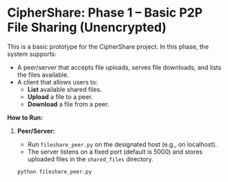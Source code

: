 # CipherShare: Phase 1 – Basic P2P File Sharing (Unencrypted)

This is a basic prototype for the CipherShare project. In this phase, the system supports:
- A peer/server that accepts file uploads, serves file downloads, and lists the files available.
- A client that allows users to:
  - **List** available shared files.
  - **Upload** a file to a peer.
  - **Download** a file from a peer.

**How to Run:**

1. **Peer/Server:**
   - Run `fileshare_peer.py` on the designated host (e.g., on localhost).
   - The server listens on a fixed port (default is 5000) and stores uploaded files in the `shared_files` directory.

   ```bash
   python fileshare_peer.py
